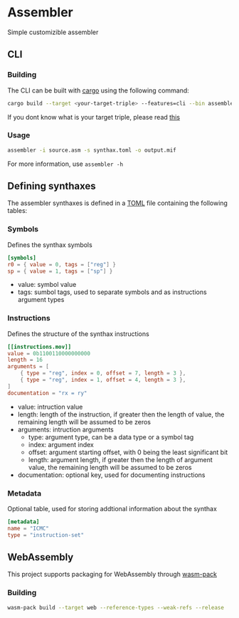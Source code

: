 # Assembler
Simple customizible assembler

## CLI
### Building
The CLI can be built with [cargo](https://www.rust-lang.org/tools/install) using the following command:
```sh
cargo build --target <your-target-triple> --features=cli --bin assembler
```
If you dont know what is your target triple, please read [this](https://doc.rust-lang.org/cargo/appendix/glossary.html#target)

### Usage
```sh 
assembler -i source.asm -s synthax.toml -o output.mif
```
For more information, use `assembler -h`

## Defining synthaxes
The assembler synthaxes is defined in a [TOML](https://toml.io/) file containing the following tables:

### Symbols
Defines the synthax symbols
```toml
[symbols]
r0 = { value = 0, tags = ["reg"] }
sp = { value = 1, tags = ["sp"] }
```
- value: symbol value
- tags: sumbol tags, used to separate symbols and as instructions argument types

### Instructions
Defines the structure of the synthax instructions
```toml
[[instructions.mov]]
value = 0b1100110000000000
length = 16
arguments = [
    { type = "reg", index = 0, offset = 7, length = 3 },
    { type = "reg", index = 1, offset = 4, length = 3 },
]
documentation = "rx = ry"
```
- value: intruction value
- length: length of the instruction, if greater then the length of value, the remaining length will be assumed to be zeros
- arguments: intruction arguments
  - type: argument type, can be a data type or a symbol tag
  - index: argument index
  - offset: argument starting offset, with 0 being the least significant bit
  - length: argument length, if greater then the length of argument value, the remaining length will be assumed to be zeros
- documentation: optional key, used for documenting instructions

### Metadata
Optional table, used for storing addtional information about the synthax
```toml
[metadata]
name = "ICMC"
type = "instruction-set"
```
## WebAssembly
This project supports packaging for WebAssembly through [wasm-pack](https://github.com/rustwasm/wasm-pack)

### Building
```sh
wasm-pack build --target web --reference-types --weak-refs --release
```
